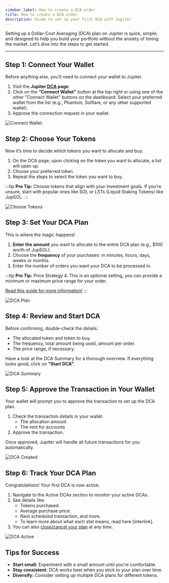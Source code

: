 ```yaml
---
sidebar_label: How to create a DCA order
title: How to create a DCA order
description: Guide to set up your first DCA with Jupiter
---
```


<head>
    <title>DCA Guide: Create Orders</title>
    <meta name="twitter:card" content="summary" />
</head>

Setting up a Dollar-Cost Averaging (DCA) plan on Jupiter is quick, simple, and designed to help you build your portfolio without the anxiety of timing the market. Let’s dive into the steps to get started.

---

## Step 1: Connect Your Wallet

Before anything else, you’ll need to connect your wallet to Jupiter.

1. Visit the **Jupiter [DCA](https://jup.ag/dca/) page**.
2. Click on the **“Connect Wallet”** button at the top right or using one of the other "Connect Wallet" buttons on the dashboard: Select your preferred wallet from the list (e.g., Phantom, Solflare, or any other supported wallet).
3. Approve the connection request in your wallet.

![Connect Wallet](./img/dca-100-1.png)

## Step 2: Choose Your Tokens

Now it’s time to decide which tokens you want to allocate and buy.

1. On the DCA page, upon clicking on the token you want to allocate, a list will open up.
2. Choose your preferred token.
3. Repeat the steps to select the token you want to buy.

:::tip **Pro Tip:**
Choose tokens that align with your investment goals. If you’re unsure, start with popular ones like SOL or LSTs (Liquid Staking Tokens) like JupSOL.
:::

![Choose Tokens](./img/dca-100-2.png)

## Step 3: Set Your DCA Plan

This is where the magic happens!

1. **Enter the amount** you want to allocate to the entire DCA plan (e.g., $100 worth of JupSOL).
2. Choose the **frequency** of your purchases: in minutes, hours, days, weeks or months.
3. Enter the number of orders you want your DCA to be processed in.

:::tip **Pro Tip:** Price Strategy
4. This is an optional setting, you can provide a minimum or maximum price range for your order.

[Read this guide for more information!](./102-how-to-use-dca-price-range.md)
:::

![DCA Plan](./img/dca-100-3.png)

## Step 4: Review and Start DCA

Before confirming, double-check the details:

- The allocated token and token to buy.
- The frequency, total amount being used, amount per order.
- The price range, if necessary.

Have a look at the DCA Summary for a thorough overview. If everything looks good, click on **"Start DCA"**.

![DCA Summary](./img/dca-100-4.png)

## Step 5: Approve the Transaction in Your Wallet

Your wallet will prompt you to approve the transaction to set up the DCA plan.

1. Check the transaction details in your wallet.
    - The allocation amount
    - The rent for accounts
2. Approve the transaction.

Once approved, Jupiter will handle all future transactions for you automatically.

![DCA Created](./img/dca-100-5.png)

## Step 6: Track Your DCA Plan

Congratulations! Your first DCA is now active.

1. Navigate to the Active DCAs section to monitor your active DCAs.
2. See details like:
    - Tokens purchased.
    - Average purchase price.
    - Next scheduled transaction, and more.
    - To learn more about what each stat means, read here [interlink].
3. You can also [close/cancel your plan](./101-how-to-manage-dca.md) at any time.

![DCA Active](./img/dca-100-6.png)

## Tips for Success

- **Start small:** Experiment with a small amount until you’re comfortable.
- **Stay consistent:** DCA works best when you stick to your plan over time.
- **Diversify:** Consider setting up multiple DCA plans for different tokens.
